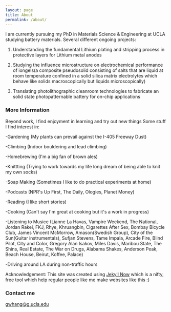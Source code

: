 ```yaml
---
layout: page
title: About
permalink: /about/
---
```

I am currently pursuing my PhD in Materials Science & Engineering at UCLA studying battery materials. Several different ongoing projects:

1) Understanding the fundamental Lithium plating and stripping process in protective layers for Lithium metal anodes

2) Studying the influence microstructure on electrochemical performance of iongels(a composite pseudosolid consisting of salts that are liquid at room temperature confined in a solid silica matrix electrolytes which behave like solids macroscopically but liquids microscopically)

3) Translating photolithographic cleanroom technologies to fabricate an solid state photopatternable battery for on-chip applications


### More Information

Beyond work, I find enjoyment in learning and try out new things
Some stuff I find interest in:

-Gardening (My plants can prevail against the I-405 Freeway Dust)

-Climbing (Indoor bouldering and lead climbing)

-Homebrewing (I'm a big fan of brown ales)

-Knittting (Trying to work towards my life long dream of being able to knit my own socks)

-Soap Making (Sometimes I like to do practical experiments at home)

-Podcasts (NPR's Up First, The Daily, Ologies, Planet Money)

-Reading (I like short stories)

-Cooking (Can't say I'm great at cooking but it's a work in progress)

-Listening to Musice (Lianne La Havas, Vampire Weekend, The National, Jordan Rakei, FKJ, Rhye, Khruangbin, Cigarettes After Sex, Bombay Bicycle Club, James Vincent McMorrow, Amason(Swedish Group), City of the Sun(Guitar instrumentals), Sufjan Stevens, Tame Impala, Arcade Fire, Blind Pilot, City and Color, Gregory Alan Isakov, Miles Davis, Maribou State, The Shins, Real Estate, The War on Drugs, Alabama Shakes, Anderson Peak, Beach House, Beirut, Koffee, Palace)

-Driving around LA during non-traffic hours


Acknowledgement: This site was created using [Jekyll Now](http://www.jekyllnow.com/) which is a nifty, free tool which help regular people like me make websites like this :)

### Contact me

[gwhang@g.ucla.edu](mailto:gwhang@g.ucla.edu)
